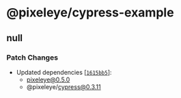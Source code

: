 # @pixeleye/cypress-example

## null

### Patch Changes

- Updated dependencies [[`1615bb5`](https://github.com/pixeleye-io/pixeleye/commit/1615bb58f0d1b097b513cf99a6af10b58e43ad5a)]:
  - pixeleye@0.5.0
  - @pixeleye/cypress@0.3.11
